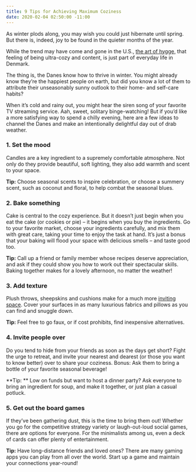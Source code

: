 ```yaml
---
title: 9 Tips for Achieving Maximum Coziness
date: 2020-02-04 02:50:00 -11:00
---
```


As winter plods along, you may wish you could just hibernate until spring. But there is, indeed, joy to be found in the quieter months of the year.

While the trend may have come and gone in the U.S., [the art of hygge,](https://www.zillow.com/blog/hygge-scandinavian-simplicity-210343/) that feeling of being ultra-cozy and content, is just part of everyday life in Denmark.

The thing is, the Danes know how to thrive in winter. You might already know they’re the happiest people on earth, but did you know a lot of them to attribute their unseasonably sunny outlook to their home- and self-care habits?

When it’s cold and rainy out, you might hear the siren song of your favorite TV streaming service. Aah, sweet, solitary binge-watching! But if you’d like a more satisfying way to spend a chilly evening, here are a few ideas to channel the Danes and make an intentionally delightful day out of drab weather.

### 1. Set the mood

Candles are a key ingredient to a supremely comfortable atmosphere. Not only do they provide beautiful, soft lighting, they also add warmth and scent to your space.

**Tip:** Choose seasonal scents to inspire celebration, or choose a summery scent, such as coconut and floral, to help combat the seasonal blues.

### 2. Bake something

Cake is central to the cozy experience. But it doesn’t just begin when you eat the cake (or cookies or pie) – it begins when you buy the ingredients.
Go to your favorite market, choose your ingredients carefully, and mix them with great care, taking your time to enjoy the task at hand. It’s just a bonus that your baking will flood your space with delicious smells – and taste good too.

**Tip:** Call up a friend or family member whose recipes deserve appreciation, and ask if they could show you how to work out their spectacular skills. Baking together makes for a lovely afternoon, no matter the weather!

### 3. Add texture

Plush throws, sheepskins and cushions make for a much more [inviting space](https://www.zillow.com/blog/passions-in-home-decor-226113/). Cover your surfaces in as many luxurious fabrics and pillows as you can find and snuggle down.

**Tip:** Feel free to go faux, or if cost prohibits, find inexpensive alternatives.

### 4. Invite people over

Do you tend to hide from your friends as soon as the days get short? Fight the urge to retreat, and invite your nearest and dearest (or those you want to know better) over to share your coziness. Bonus: Ask them to bring a bottle of your favorite seasonal beverage!

**Tip: **
Low on funds but want to host a dinner party? Ask everyone to bring an ingredient for soup, and make it together, or just plan a casual potluck.

### 5. Get out the board games

If they’ve been gathering dust, this is the time to bring them out! Whether you go for the competitive strategy variety or laugh-out-loud social games, there are options for everyone. For the minimalists among us, even a deck of cards can offer plenty of entertainment.

**Tip:** Have long-distance friends and loved ones? There are many gaming apps you can play from all over the world. Start up a game and maintain your connections year-round!
